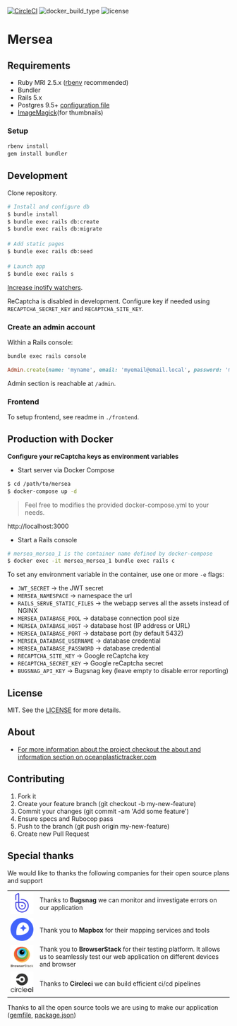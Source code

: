 [![CircleCI](https://circleci.com/gh/FranckKe/mersea.svg?style=shield)](https://circleci.com/gh/FranckKe/mersea)
![docker_build_type](https://img.shields.io/docker/automated/franckke/mersea.svg)
![license](https://img.shields.io/dub/l/vibe-d.svg)

# Mersea

## Requirements

- Ruby MRI 2.5.x ([rbenv](https://github.com/rbenv/rbenv) recommended)
- Bundler
- Rails 5.x
- Postgres 9.5+ [configuration file](https://github.com/FranckKe/mersea/blob/master/config/database.yml)
- [ImageMagick](https://www.imagemagick.org/script/index.php)(for thumbnails)

### Setup

```sh
rbenv install
gem install bundler
```

## Development

Clone repository.

```sh
# Install and configure db
$ bundle install
$ bundle exec rails db:create
$ bundle exec rails db:migrate

# Add static pages
$ bundle exec rails db:seed

# Launch app
$ bundle exec rails s
```

[Increase inotify watchers](https://github.com/guard/listen/wiki/Increasing-the-amount-of-inotify-watchers).

ReCaptcha is disabled in development. Configure key if needed using `RECAPTCHA_SECRET_KEY` and `RECAPTCHA_SITE_KEY`.

### Create an admin account

Within a Rails console:

```sh
bundle exec rails console
```

```rb
Admin.create(name: 'myname', email: 'myemail@email.local', password: 'mypassword')
```

Admin section is reachable at `/admin`.

### Frontend

To setup frontend, see readme in `./frontend`.

## Production with Docker

**Configure your reCaptcha keys as environment variables**

- Start server via Docker Compose

```sh
$ cd /path/to/mersea
$ docker-compose up -d
```

> Feel free to modifies the provided docker-compose.yml to your needs.

http://localhost:3000

- Start a Rails console

```sh
# mersea_mersea_1 is the container name defined by docker-compose
$ docker exec -it mersea_mersea_1 bundle exec rails c
```

To set any environment variable in the container, use one or more `-e` flags:

- `JWT_SECRET` → the JWT secret
- `MERSEA_NAMESPACE` → namespace the url
- `RAILS_SERVE_STATIC_FILES` → the webapp serves all the assets instead of NGINX
- `MERSEA_DATABASE_POOL` → database connection pool size
- `MERSEA_DATABASE_HOST` → database host (IP address or URL)
- `MERSEA_DATABASE_PORT` → database port (by default 5432)
- `MERSEA_DATABASE_USERNAME` → database credential
- `MERSEA_DATABASE_PASSWORD` → database credential
- `RECAPTCHA_SITE_KEY` → Google reCaptcha key
- `RECAPTCHA_SECRET_KEY` → Google reCaptcha secret
- `BUGSNAG_API_KEY` → Bugsnag key (leave empty to disable error reporting)

## License

MIT. See the [LICENSE](https://github.com/FranckKe/mersea/blob/master/LICENSE) for more details.

## About

- [For more information about the project checkout the about and information section on oceanplastictracker.com](https://oceanplastictracker.com)

## Contributing

1. Fork it
2. Create your feature branch (git checkout -b my-new-feature)
3. Commit your changes (git commit -am 'Add some feature')
4. Ensure specs and Rubocop pass
5. Push to the branch (git push origin my-new-feature)
6. Create new Pull Request

## Special thanks

We would like to thanks the following companies for their open source plans and support

|                                                    |                                                                                                                                                |
| :------------------------------------------------: | :--------------------------------------------------------------------------------------------------------------------------------------------- |
|      ![Bugsnag](thanks_logos/bugsnagx128.png)      | Thanks to **Bugsnag** we can monitor and investigate errors on our application                                                                 |
|       ![Mapbox](thanks_logos/mapboxx128.png)       | Thank you to **Mapbox** for their mapping services and tools                                                                                   |
| ![BrowserStack](thanks_logos/browserstackx128.png) | Thank you to **BrowserStack** for their testing platform. It allows us to seamlessly test our web application on different devices and browser |
|    ![Circle-ci](thanks_logos/circlecix128.png)     | Thanks to **Circleci** we can build efficient ci/cd pipelines                                                                                  |

Thanks to all the open source tools we are using to make our application ([gemfile](Gemfile), [package.json](front/package.json))
